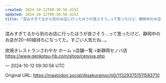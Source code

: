 ```yaml
---
created: 2024-10-12T09:30:56.415Z
updated: 2024-10-12T09:30:56.415Z
title: "混みすぎてるから別のお店に行ったほうが良さそう…って思ったけど、静岡中のお店が2[...]"
---
```


<p>混みすぎてるから別のお店に行ったほうが良さそう…って思ったけど、静岡中のお店が20−60組待ちになってた。すごい人気だね…。</p><p>炭焼きレストランさわやか ホーム &gt;店舗一覧 &gt;新静岡セノバ店<br /><a href="https://www.genkotsu-hb.com/shop/cenova.php" target="_blank" rel="nofollow noopener" translate="no"><span class="invisible">https://www.</span><span class="">genkotsu-hb.com/shop/cenova.php</span><span class="invisible"></span></a></p>

&mdash; 2024-10-12 09:30:56 UTC

Original URL: https://mastodon.social/@sakuramochi0/113293751511583710
